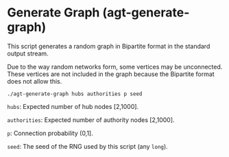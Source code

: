 # Generate Graph (agt-generate-graph)

This script generates a random graph in Bipartite format in the standard output
stream.

Due to the way random networks form, some vertices may be unconnected. These
vertices are not included in the graph because the Bipartite format does not
allow this.

```
./agt-generate-graph hubs authorities p seed
```

`hubs`: Expected number of hub nodes [2,1000].

`authorities`: Expected number of authority nodes [2,1000].

`p`: Connection probability (0,1].

`seed`: The seed of the RNG used by this script (any `long`).

